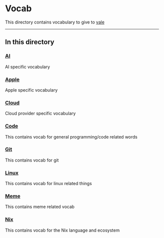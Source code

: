 # Vocab

This directory contains vocabulary to give to [vale](https://vale.sh/)

---

## In this directory

### [AI](./AI/)

AI specific vocabulary

### [Apple](./Apple/)

Apple specific vocabulary

### [Cloud](./Cloud/)

Cloud provider specific vocabulary

### [Code](./Code/)

This contains vocab for general programming/code related words

### [Git](./Git/)

This contains vocab for git

### [Linux](./Linux/)

This contains vocab for linux related things

### [Meme](./Meme/)

This contains meme related vocab

### [Nix](./Nix/)

This contains vocab for the Nix language and ecosystem
